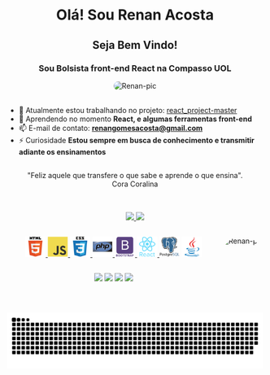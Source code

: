 <h1 align="center">Olá! Sou Renan Acosta</h1>
<h2 align="center"><strong>Seja Bem Vindo!</strong></h2>
<h3 align="center">Sou Bolsista front-end React na Compasso UOL</h3>
<div align = "center">
<img align="rigth" alt="Renan-pic" height="150" style="border-radius:25px;" src="https://user-images.githubusercontent.com/36648528/138822364-a97b3f87-7b7e-4db9-82b2-c75443147595.jpg">
</div><br>




- 🔭 Atualmente estou trabalhando no projeto: [react_project-master](https://github.com/renanacosta/react_project-master)
- 🌱 Aprendendo no momento **React, e algumas ferramentas front-end**
- 📫 E-mail de contato: **renangomesacosta@gmail.com**
- ⚡ Curiosidade **Estou sempre em busca de conhecimento e transmitir adiante os ensinamentos**

##

<p align="center"> "Feliz aquele que transfere o que sabe e aprende o que ensina".<br>
    Cora Coralina
 </p>
 
##

<br>
<div align="center">
  <a href="https://github.com/renanacosta">
  <img height="180em" src="https://github-readme-stats.vercel.app/api?username=renanacosta&show_icons=true&theme=dark&include_all_commits=true&count_private=true"/>
  <img height="180em" src="https://github-readme-stats.vercel.app/api/top-langs/?username=renanacosta&layout=compact&langs_count=7&theme=dark"/>
</div>
  
 ##
  
<div align = "center">
<img src="https://raw.githubusercontent.com/devicons/devicon/master/icons/html5/html5-original-wordmark.svg" alt="html5" width="40" height="40"/> </a> <a href="https://www.java.com" target="_blank"> 
<a href="https://developer.mozilla.org/en-US/docs/Web/JavaScript" target="_blank"> <img src="https://raw.githubusercontent.com/devicons/devicon/master/icons/javascript/javascript-original.svg" alt="javascript" width="40" height="40"/> </a> 
<a href="https://www.w3schools.com/css/" target="_blank"> <img src="https://raw.githubusercontent.com/devicons/devicon/master/icons/css3/css3-original-wordmark.svg" alt="css3" width="40" height="40"/> </a>
<a href="https://www.php.net" target="_blank"> <img src="https://raw.githubusercontent.com/devicons/devicon/master/icons/php/php-original.svg" alt="php" width="40" height="40"/> </a> 
  <a href="https://getbootstrap.com" target="_blank"> 
<img src="https://raw.githubusercontent.com/devicons/devicon/master/icons/bootstrap/bootstrap-plain-wordmark.svg" alt="bootstrap" width="40" height="40"/> </a> 
<a href="https://reactjs.org/" target="_blank"> <img src="https://raw.githubusercontent.com/devicons/devicon/master/icons/react/react-original-wordmark.svg" alt="react" width="40" height="40"/> </a> 
<img src="https://raw.githubusercontent.com/devicons/devicon/master/icons/postgresql/postgresql-original-wordmark.svg" alt="postgresql" width="40" height="40"/> </a> 
<a href="https://www.java.com" target="_blank"> <img src="https://raw.githubusercontent.com/devicons/devicon/master/icons/java/java-original.svg" alt="java" width="40" height="40"/> </a> 
  <img align="right" alt="Renan-pic" height="150" style="border-radius:50px;" src="https://user-images.githubusercontent.com/36648528/138820416-d6c4e2a1-9a92-4055-b0dd-af8df3a5d9be.png">
 </div>
 
 ##
 
<div div align = "center"> 
 <a href="https://discord.gg/pDbY76q8Qf" target="_blank"><img src="https://img.shields.io/badge/Discord-7289DA?style=for-the-badge&logo=discord&logoColor=white" target="_blank"></a> 
  <a href = "mailto:renangomesacosta@gmail.com"><img src="https://img.shields.io/badge/Gmail-D14836?style=for-the-badge&logo=gmail&logoColor=white" target="_blank"></a>
  <a href="https://www.https://www.linkedin.com/in/renan-acosta/" target="_blank"><img src="https://img.shields.io/badge/-LinkedIn-%230077B5?style=for-the-badge&logo=linkedin&logoColor=white" target="_blank"></a> 
  <a href="https://app.slack.com/client/T9UNFSS2C/C9WFA5V71" target="_blank"><img src="https://img.shields.io/badge/Slack-4A154B?style=for-the-badge&logo=slack&logoColor=white" target="_blank"></a>
 
  ![Snake animation](https://github.com/renanacosta/renanacosta/blob/output/github-contribution-grid-snake.svg)
 
</div>


